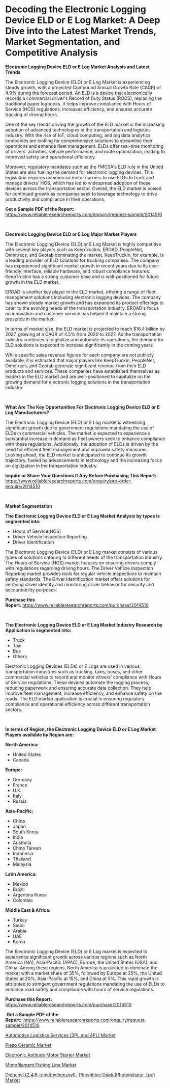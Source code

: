 <p><h1>Decoding the Electronic Logging Device ELD or E Log Market: A Deep Dive into the Latest Market Trends, Market Segmentation, and Competitive Analysis</h1></p><p><strong>Electronic Logging Device ELD or E Log Market Analysis and Latest Trends</strong></p>
<p><p>The Electronic Logging Device (ELD) or E Log Market is experiencing steady growth, with a projected Compound Annual Growth Rate (CAGR) of 4.9% during the forecast period. An ELD is a device that electronically records a commercial driver's Record of Duty Status (RODS), replacing the traditional paper logbooks. It helps improve compliance with Hours of Service (HOS) regulations, increases efficiency, and ensures accurate tracking of driving hours.</p><p>One of the key trends driving the growth of the ELD market is the increasing adoption of advanced technologies in the transportation and logistics industry. With the rise of IoT, cloud computing, and big data analytics, companies are looking for comprehensive solutions to streamline their operations and enhance fleet management. ELDs offer real-time monitoring of drivers' activities, vehicle performance, and route optimization, leading to improved safety and operational efficiency.</p><p>Moreover, regulatory mandates such as the FMCSA's ELD rule in the United States are also fueling the demand for electronic logging devices. This legislation requires commercial motor carriers to use ELDs to track and manage drivers' HOS, which has led to widespread adoption of these devices across the transportation sector. Overall, the ELD market is poised for continued growth as companies seek to leverage technology to drive productivity and compliance in their operations.</p></p>
<p><strong>Get a Sample PDF of the Report:&nbsp;</strong> <a href="https://www.reliableresearchreports.com/enquiry/request-sample/2014510">https://www.reliableresearchreports.com/enquiry/request-sample/2014510</a></p>
<p>&nbsp;</p>
<p><strong>Electronic Logging Device ELD or E Log Major Market Players</strong></p>
<p><p>The Electronic Logging Device (ELD) or E Log Market is highly competitive with several key players such as KeepTruckin, EROAD, PeopleNet, Omnitracs, and Geotab dominating the market. KeepTruckin, for example, is a leading provider of ELD solutions for trucking companies. The company has experienced significant market growth in recent years due to its user-friendly interface, reliable hardware, and robust compliance features. KeepTruckin has a strong customer base and is well-positioned for future growth in the ELD market.</p><p>EROAD is another key player in the ELD market, offering a range of fleet management solutions including electronic logging devices. The company has shown steady market growth and has expanded its product offerings to cater to the evolving needs of the transportation industry. EROAD's focus on innovation and customer service has helped it maintain a strong presence in the market.</p><p>In terms of market size, the ELD market is projected to reach $16.4 billion by 2027, growing at a CAGR of 4.5% from 2020 to 2027. As the transportation industry continues to digitalize and automate its operations, the demand for ELD solutions is expected to increase significantly in the coming years.</p><p>While specific sales revenue figures for each company are not publicly available, it is estimated that major players like KeepTruckin, PeopleNet, Omnitracs, and Geotab generate significant revenue from their ELD products and services. These companies have established themselves as leaders in the ELD market and are well-positioned to capitalize on the growing demand for electronic logging solutions in the transportation industry.</p></p>
<p>&nbsp;</p>
<p><strong>What Are The Key Opportunities For Electronic Logging Device ELD or E Log Manufacturers?</strong></p>
<p><p>The Electronic Logging Device (ELD) or E Log market is witnessing significant growth due to government regulations mandating the use of ELDs in commercial vehicles. The market is expected to experience a substantial increase in demand as fleet owners seek to enhance compliance with these regulations. Additionally, the adoption of ELDs is driven by the need for efficient fleet management and improved safety measures. Looking ahead, the ELD market is anticipated to continue its growth trajectory, fueled by advancements in technology and the increasing focus on digitization in the transportation industry.</p></p>
<p><strong>Inquire or Share Your Questions If Any Before Purchasing This Report:</strong> <a href="https://www.reliableresearchreports.com/enquiry/pre-order-enquiry/2014510">https://www.reliableresearchreports.com/enquiry/pre-order-enquiry/2014510</a></p>
<p>&nbsp;</p>
<p><strong>Market Segmentation</strong></p>
<p><strong>The Electronic Logging Device ELD or E Log Market Analysis by types is segmented into:</strong></p>
<p><ul><li>Hours of Service(HOS)</li><li>Driver Vehicle Inspection Reporting</li><li>Driver Identification</li></ul></p>
<p><p>The Electronic Logging Device (ELD) or E Log market consists of various types of solutions catering to different needs of the transportation industry. The Hours of Service (HOS) market focuses on ensuring drivers comply with regulations regarding driving hours. The Driver Vehicle Inspection Reporting market provides tools for regular vehicle inspections to maintain safety standards. The Driver Identification market offers solutions for verifying driver identity and monitoring driver behavior for security and accountability purposes.</p></p>
<p><strong>Purchase this Report:&nbsp;</strong><a href="https://www.reliableresearchreports.com/purchase/2014510">https://www.reliableresearchreports.com/purchase/2014510</a></p>
<p>&nbsp;</p>
<p><strong>The Electronic Logging Device ELD or E Log Market Industry Research by Application is segmented into:</strong></p>
<p><ul><li>Truck</li><li>Taxi</li><li>Bus</li><li>Others</li></ul></p>
<p><p>Electronic Logging Devices (ELDs) or E Logs are used in various transportation industries such as trucking, taxis, buses, and other commercial vehicles to record and monitor drivers' compliance with Hours of Service regulations. These devices automate the logging process, reducing paperwork and ensuring accurate data collection. They help improve fleet management, increase efficiency, and enhance safety on the roads. The ELD market application is crucial in ensuring regulatory compliance and operational efficiency across different transportation sectors.</p></p>
<p>&nbsp;</p>
<p><strong>In terms of Region, the Electronic Logging Device ELD or E Log Market Players available by Region are:</strong></p>
<p>
    <p> <strong> North America: </strong>
        <ul>
            <li>United States</li>
            <li>Canada</li>
        </ul>
        </p> 
    <p> <strong> Europe: </strong>
        <ul>
            <li>Germany</li>
            <li>France</li>
            <li>U.K.</li>
            <li>Italy</li>
            <li>Russia</li>
        </ul>
        </p> 
    <p> <strong> Asia-Pacific: </strong>
        <ul>
            <li>China</li>
            <li>Japan</li>
            <li>South Korea</li>
            <li>India</li>
            <li>Australia</li>
            <li>China Taiwan</li>
            <li>Indonesia</li>
            <li>Thailand</li>
            <li>Malaysia</li>
        </ul>
        </p> 
    <p> <strong> Latin America: </strong>
        <ul>
            <li>Mexico</li>
            <li>Brazil</li>
            <li>Argentina Korea</li>
            <li>Colombia</li>
        </ul>
        </p> 
    <p> <strong> Middle East & Africa: </strong>
        <ul>
            <li>Turkey</li>
            <li>Saudi</li>
            <li>Arabia</li>
            <li>UAE</li>
            <li>Korea</li>
        </ul>
    </p>
    </p>
<p><p>The Electronic Logging Device (ELD) or E Log market is expected to experience significant growth across various regions such as North America (NA), Asia-Pacific (APAC), Europe, the United States (USA), and China. Among these regions, North America is projected to dominate the market with a market share of 35%, followed by Europe at 25%, the United States at 20%, Asia-Pacific at 15%, and China at 5%. This rapid growth is attributed to stringent government regulations mandating the use of ELDs to enhance road safety and compliance with hours of service regulations.</p></p>
<p><strong>Purchase this Report: </strong><a href="https://www.reliableresearchreports.com/purchase/2014510">https://www.reliableresearchreports.com/purchase/2014510</a></p>
<p>&nbsp;<strong>Get a Sample PDF of the Report:&nbsp;&nbsp;</strong><a href="https://www.reliableresearchreports.com/enquiry/request-sample/2014510">https://www.reliableresearchreports.com/enquiry/request-sample/2014510</a></p>
<p><strong></strong></p>
<p><p><a href="https://copper-carbon-84f.notion.site/Automotive-Logistics-Services-3PL-and-4PL-Market-Growth-Market-Trends-COVID-19-Impact-and-Forec-7e9e7a2cf7764d5881c17a57be4491a4">Automotive Logistics Services (3PL and 4PL) Market</a></p><p><a href="https://view.publitas.com/reportprime-1/piezo-ceramic-market-size-market-trends-and-growth-outlook-forecasted-for-period-from-2024-to-2031/">Piezo Ceramic Market</a></p><p><a href="https://circular-yam-9b9.notion.site/Electronic-Aptitude-Motor-Starter-Market-Research-Report-The-Key-To-Successful-Business-Strategy-Fo-848bcde39a30458cad133ea0a41eb781">Electronic Aptitude Motor Starter Market</a></p><p><a href="https://view.publitas.com/reportprime-1/monofilament-fishing-line-market-provides-detailed-segmentation-of-this-market-based-on-type-application-and-region-and-forecast-for-the-period-from-2024-2031/">Monofilament Fishing Line Market</a></p><p><a href="https://cedar-agate-3da.notion.site/Diphenyl-2-4-6-trimethylbenzoyl-Phosphine-Oxide-Photoinitiator-Tpo-Market-Size-Share-Trends-A-9d91c145db304135a955ad3d5106c4b4">Diphenyl (2,4,6-trimethylbenzoyl)- Phosphine Oxide(Photoinitiator-Tpo) Market</a></p></p>